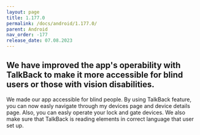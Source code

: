 ```yaml
---
layout: page
title: 1.177.0
permalink: /docs/android/1.177.0/
parent: Android
nav_order: -177
release_date: 07.08.2023
---
```


## We have improved the app's operability with TalkBack to make it more accessible for blind users or those with vision disabilities.
We made our app accessible for blind people. By using TalkBack feature, you can now easly navigate through my devices page and device details page. Also, you can easly operate your lock and gate devices.
We also make sure that TalkBack is reading elements in correct language that user set up.